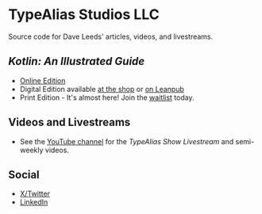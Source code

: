 # TypeAlias Studios LLC

Source code for Dave Leeds' articles, videos, and livestreams.

## _Kotlin: An Illustrated Guide_

- [Online Edition](https://typealias.com/start)
- Digital Edition available [at the shop](https://shop.typealias.com) or [on Leanpub](https://leanpub.com/kotlin-illustrated)
- Print Edition - It's almost here! Join the [waitlist](https://print.typealias.com) today.

## Videos and Livestreams

- See the [YouTube channel](https://youtube.com/@typealias) for the _TypeAlias Show Livestream_ and semi-weekly videos.

## Social

- [X/Twitter](https://x.com/djleeds)
- [LinkedIn](https://www.linkedin.com/in/daveleeds/)
